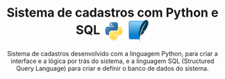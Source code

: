 <h1 align="center">
 Sistema de cadastros com Python e SQL
 <img align="center" alt="Python" height="50" width="50" src="https://raw.githubusercontent.com/devicons/devicon/master/icons/python/python-original.svg">
 <img align="center" alt="SQLite" height="50" width="50" src="https://raw.githubusercontent.com/devicons/devicon/master/icons/sqlite/sqlite-original.svg">
</h1>
<p align="center">Sistema de cadastros desenvolvido com a linguagem Python, para criar a interface e a lógica por trás do sistema, e a linguagem SQL (Structured Query Language) para criar e definir o banco de dados do sistema.</p>

<div>
<p><img align="left" ![Print 1 - Tela de cadastramento](https://github.com/menezesalexandre-development/sistema_de_cadastros_sql_python/assets/105326153/45373328-e2de-4c1f-9779-885237115a19)/></p>
</div>
